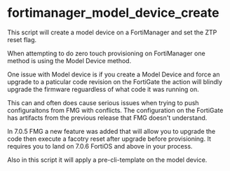 # fortimanager_model_device_create
This script will create a model device on a FortiManager and set the ZTP reset flag.

When attempting to do zero touch provisioning on FortiManager one method is using the Model Device method.

One issue with Model device is if you create a Model Device and force an upgrade to a paticular code revision 
on the FortiGate the action will blindly upgrade the firmware reguardless of what code it was running on.

This can and often does cause serious issues when trying to push configuraitons from FMG with conflicts. The configuration
on the FortiGate has artifacts from the previous release that FMG doesn't understand.

In 7.0.5 FMG a new feature was added that will allow you to upgrade the code then execute a facotry reset after upgrade 
before provisioning. It requires you to land on 7.0.6 FortiOS and above in your process.

Also in this script it will apply a pre-cli-template on the model device.
